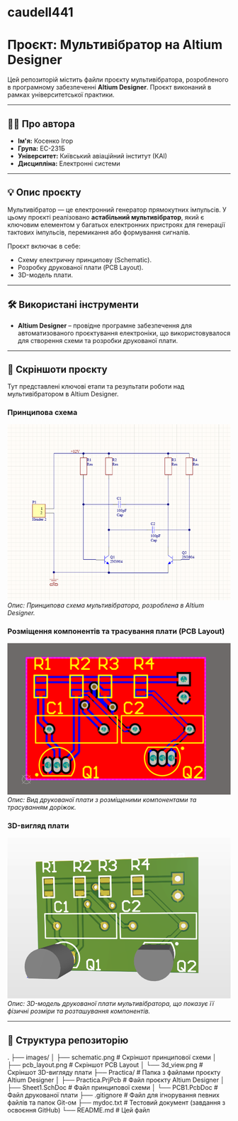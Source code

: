 # caudell441
# Проєкт: Мультивібратор на Altium Designer

Цей репозиторій містить файли проєкту мультивібратора, розробленого в програмному забезпеченні **Altium Designer**. Проєкт виконаний в рамках університетської практики.

---

## 👨‍💻 Про автора

* **Ім'я:** Косенко Ігор
* **Група:** ЕС-231Б
* **Університет:** Київський авіаційний інститут (КАІ)
* **Дисципліна:** Електронні системи

---

## 💡 Опис проєкту

Мультивібратор — це електронний генератор прямокутних імпульсів. У цьому проєкті реалізовано **астабільний мультивібратор**, який є ключовим елементом у багатьох електронних пристроях для генерації тактових імпульсів, перемикання або формування сигналів.

Проєкт включає в себе:
* Схему електричну принципову (Schematic).
* Розробку друкованої плати (PCB Layout).
* 3D-модель плати.

---

## 🛠️ Використані інструменти

* **Altium Designer** – провідне програмне забезпечення для автоматизованого проєктування електроніки, що використовувалося для створення схеми та розробки друкованої плати.

---

## 📸 Скріншоти проєкту

Тут представлені ключові етапи та результати роботи над мультивібратором в Altium Designer.

### Принципова схема

![Скріншот принципової схеми мультивібратора](images/schematic.png)
*Опис: Принципова схема мультивібратора, розроблена в Altium Designer.*

### Розміщення компонентів та трасування плати (PCB Layout)

![Скріншот трасування друкованої плати](images/pcb_layout.png)
*Опис: Вид друкованої плати з розміщеними компонентами та трасуванням доріжок.*

### 3D-вигляд плати

![Скріншот 3D-вигляду друкованої плати](images/3d_view.png)
*Опис: 3D-модель друкованої плати мультивібратора, що показує її фізичні розміри та розташування компонентів.*

---

## 📂 Структура репозиторію
.
├── images/
│   ├── schematic.png         # Скріншот принципової схеми
│   ├── pcb_layout.png        # Скріншот PCB Layout
│   └── 3d_view.png           # Скріншот 3D-вигляду плати
├── Practica/                 # Папка з файлами проєкту Altium Designer
│   ├── Practica.PrjPcb       # Файл проєкту Altium Designer
│   ├── Sheet1.SchDoc         # Файл принципової схеми
│   └── PCB1.PcbDoc           # Файл друкованої плати
├── .gitignore                # Файл для ігнорування певних файлів та папок Git-ом
├── mydoc.txt                 # Тестовий документ (завдання з освоєння GitHub)
└── README.md                 # Цей файл